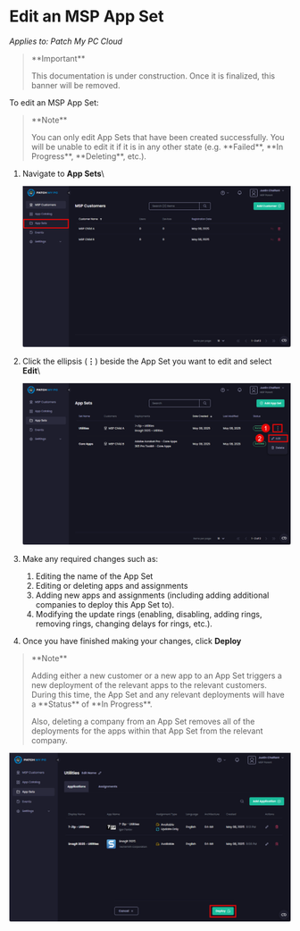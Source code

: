 # Edit an MSP App Set

_Applies to: Patch My PC Cloud_

<blockquote class="wp-block-quote">
<p>**Important**</p>
<p>This documentation is under construction. Once it is finalized, this banner will be removed.</p>
</blockquote>

To edit an MSP App Set:

<blockquote class="wp-block-quote">
<p>**Note**</p>
<p>You can only edit App Sets that have been created successfully. You will be unable to edit it if it is in any other state (e.g. **Failed**, **In Progress**, **Deleting**, etc.).</p>
</blockquote>

1.  Navigate to **App Sets**\


    ![Navigating to “App Sets”](/_images/image-(111).png "Navigating to “App Sets”")
2.  Click the ellipsis (**⋮**) beside the App Set you want to edit and select **Edit**\


    ![Clicking the ellipsis beside the App Set you want to edit](/_images/image-(112).png "Clicking the ellipsis beside the App Set you want to edit")
3. Make any required changes such as:
   1. Editing the name of the App Set
   2. Editing or deleting apps and assignments
   3. Adding new apps and assignments (including adding additional companies to deploy this App Set to).
   4. Modifying the update rings (enabling, disabling, adding rings, removing rings, changing delays for rings, etc.).
4. Once you have finished making your changes, click **Deploy**

<blockquote class="wp-block-quote">
<p>**Note**</p>
<p>Adding either a new customer or a new app to an App Set triggers a new deployment of the relevant apps to the relevant customers. During this time, the App Set and any relevant deployments will have a **Status** of **In Progress**.</p>
<p>Also, deleting a company from an App Set removes all of the deployments for the apps within that App Set from the relevant company.</p>
</blockquote>

![Clicking “Deploy”](/_images/image-(113).png "Clicking “Deploy”")